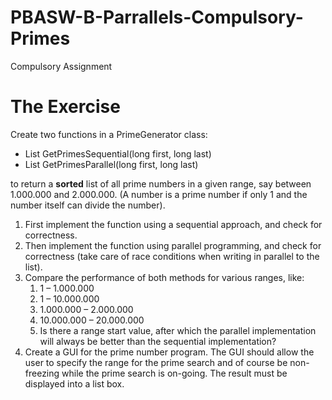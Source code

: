 # PBASW-B-Parrallels-Compulsory-Primes
Compulsory Assignment

# The Exercise
Create two functions in a PrimeGenerator class:

  * List<long> GetPrimesSequential(long first, long last)
  * List<long> GetPrimesParallel(long first, long last)
  
to return a **sorted** list of all prime numbers in a given range, say between 1.000.000 and 2.000.000. (A number is a prime number if only 1 and the number itself can divide the number).

1. First implement the function using a sequential approach, and check for correctness.
1. Then implement the function using parallel programming, and check for correctness (take care of race conditions when writing in parallel to the list).
1. Compare the performance of both methods for various ranges, like:
   1. 1 – 1.000.000
   1. 1 – 10.000.000
   1. 1.000.000 – 2.000.000
   1. 10.000.000 – 20.000.000
   1. Is there a range start value, after which the parallel implementation will always be better than the sequential implementation? 
1. Create a GUI for the prime number program. The GUI should allow the user to specify the range for the prime search and of course be non-freezing while the prime search is on-going. The result must be displayed into a list box.
